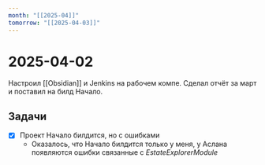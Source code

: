 ```yaml
---
month: "[[2025-04]]"
tomorrow: "[[2025-04-03]]"
---
```


# 2025-04-02

Настроил [[Obsidian]] и Jenkins на рабочем компе. Сделал отчёт за март и поставил на билд Начало.

## Задачи

 - [x] Проект Начало билдится, но с ошибками
	 - Оказалось, что Начало билдится только у меня, у Аслана появляются ошибки связанные с _EstateExplorerModule_
